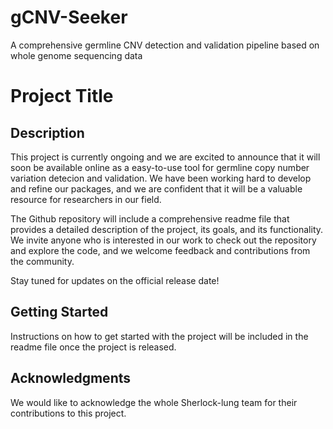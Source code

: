 # gCNV-Seeker
 A comprehensive germline CNV detection and validation pipeline based on whole genome sequencing data



# Project Title

## Description

This project is currently ongoing and we are excited to announce that it will soon be available online as a easy-to-use tool for germline copy number variation detecion and validation. We have been working hard to develop and refine our packages, and we are confident that it will be a valuable resource for researchers in our field. 

The Github repository will include a comprehensive readme file that provides a detailed description of the project, its goals, and its functionality. We invite anyone who is interested in our work to check out the repository and explore the code, and we welcome feedback and contributions from the community.

Stay tuned for updates on the official release date!

## Getting Started

Instructions on how to get started with the project will be included in the readme file once the project is released.


## Acknowledgments

We would like to acknowledge the whole Sherlock-lung team for their contributions to this project.
